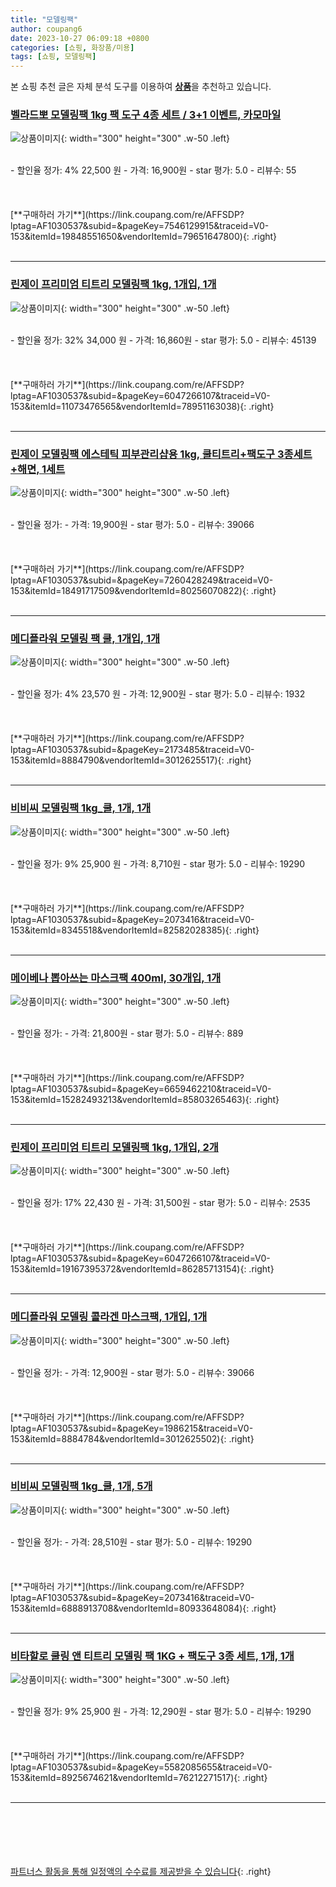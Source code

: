 ```yaml
---
title: "모델링팩"
author: coupang6
date: 2023-10-27 06:09:18 +0800
categories: [쇼핑, 화장품/미용]
tags: [쇼핑, 모델링팩]
---
```


본 쇼핑 추천 글은 자체 분석 도구를 이용하여 [**상품**](https://link.coupang.com/a/bao1ui)을 추천하고 있습니다.

### [벨라드뽀 모델링팩 1kg 팩 도구 4종 세트 / 3+1 이벤트, 카모마일](https://link.coupang.com/re/AFFSDP?lptag=AF1030537&subid=&pageKey=7546129915&traceid=V0-153&itemId=19848551650&vendorItemId=79651647800)

![상품이미지](https://thumbnail10.coupangcdn.com/thumbnails/remote/230x230ex/image/vendor_inventory/a275/b9a73800a8d54719218ad68317e94eac9ea0fdb52797e11359f24237d3a8.jpg){: width="300" height="300" .w-50 .left}


<br>
- 할인율 정가: 4%  22,500   원
- 가격: 16,900원
- star 평가: 5.0
- 리뷰수: 55
<br>
<br>
<br>
<br>
[**구매하러 가기**](https://link.coupang.com/re/AFFSDP?lptag=AF1030537&subid=&pageKey=7546129915&traceid=V0-153&itemId=19848551650&vendorItemId=79651647800){: .right}
<br>
<br>

---

### [린제이 프리미엄 티트리 모델링팩 1kg, 1개입, 1개](https://link.coupang.com/re/AFFSDP?lptag=AF1030537&subid=&pageKey=6047266107&traceid=V0-153&itemId=11073476565&vendorItemId=78951163038)

![상품이미지](https://thumbnail9.coupangcdn.com/thumbnails/remote/230x230ex/image/vendor_inventory/a719/70bd25a971a7782522a1ae25a77e204bf08350a1bd82a9c8be8ada83d134.jpg){: width="300" height="300" .w-50 .left}


<br>
- 할인율 정가: 32%  34,000   원
- 가격: 16,860원
- star 평가: 5.0
- 리뷰수: 45139
<br>
<br>
<br>
<br>
[**구매하러 가기**](https://link.coupang.com/re/AFFSDP?lptag=AF1030537&subid=&pageKey=6047266107&traceid=V0-153&itemId=11073476565&vendorItemId=78951163038){: .right}
<br>
<br>

---

### [린제이 모델링팩 에스테틱 피부관리샵용 1kg, 쿨티트리+팩도구 3종세트+해면, 1세트](https://link.coupang.com/re/AFFSDP?lptag=AF1030537&subid=&pageKey=7260428249&traceid=V0-153&itemId=18491717509&vendorItemId=80256070822)

![상품이미지](https://thumbnail6.coupangcdn.com/thumbnails/remote/230x230ex/image/vendor_inventory/0318/486532882a2d54d712bc2218818ba5cd58afa4896515e0316c9acf766845.jpg){: width="300" height="300" .w-50 .left}


<br>
- 할인율 정가: 
- 가격: 19,900원
- star 평가: 5.0
- 리뷰수: 39066
<br>
<br>
<br>
<br>
[**구매하러 가기**](https://link.coupang.com/re/AFFSDP?lptag=AF1030537&subid=&pageKey=7260428249&traceid=V0-153&itemId=18491717509&vendorItemId=80256070822){: .right}
<br>
<br>

---

### [메디플라워 모델링 팩 쿨, 1개입, 1개](https://link.coupang.com/re/AFFSDP?lptag=AF1030537&subid=&pageKey=2173485&traceid=V0-153&itemId=8884790&vendorItemId=3012625517)

![상품이미지](https://thumbnail9.coupangcdn.com/thumbnails/remote/230x230ex/image/retail/images/2426635561883317-13fd35e2-c8f1-45de-a8f6-81ca0bc0f37e.jpg){: width="300" height="300" .w-50 .left}


<br>
- 할인율 정가: 4%  23,570   원
- 가격: 12,900원
- star 평가: 5.0
- 리뷰수: 1932
<br>
<br>
<br>
<br>
[**구매하러 가기**](https://link.coupang.com/re/AFFSDP?lptag=AF1030537&subid=&pageKey=2173485&traceid=V0-153&itemId=8884790&vendorItemId=3012625517){: .right}
<br>
<br>

---

### [비비씨 모델링팩 1kg_쿨, 1개, 1개](https://link.coupang.com/re/AFFSDP?lptag=AF1030537&subid=&pageKey=2073416&traceid=V0-153&itemId=8345518&vendorItemId=82582028385)

![상품이미지](https://thumbnail9.coupangcdn.com/thumbnails/remote/230x230ex/image/vendor_inventory/b62e/e624c033138612dd23f70f916001b39c1d05e3ec7afd1f1cca7e8dda7c86.jpg){: width="300" height="300" .w-50 .left}


<br>
- 할인율 정가: 9%  25,900   원
- 가격: 8,710원
- star 평가: 5.0
- 리뷰수: 19290
<br>
<br>
<br>
<br>
[**구매하러 가기**](https://link.coupang.com/re/AFFSDP?lptag=AF1030537&subid=&pageKey=2073416&traceid=V0-153&itemId=8345518&vendorItemId=82582028385){: .right}
<br>
<br>

---

### [메이베나 뽑아쓰는 마스크팩 400ml, 30개입, 1개](https://link.coupang.com/re/AFFSDP?lptag=AF1030537&subid=&pageKey=6659462210&traceid=V0-153&itemId=15282493213&vendorItemId=85803265463)

![상품이미지](https://thumbnail6.coupangcdn.com/thumbnails/remote/230x230ex/image/vendor_inventory/3930/695ffb4a534d0137df2b94df653ae721609d45a78d39cbe1711a07f4094c.jpg){: width="300" height="300" .w-50 .left}


<br>
- 할인율 정가: 
- 가격: 21,800원
- star 평가: 5.0
- 리뷰수: 889
<br>
<br>
<br>
<br>
[**구매하러 가기**](https://link.coupang.com/re/AFFSDP?lptag=AF1030537&subid=&pageKey=6659462210&traceid=V0-153&itemId=15282493213&vendorItemId=85803265463){: .right}
<br>
<br>

---

### [린제이 프리미엄 티트리 모델링팩 1kg, 1개입, 2개](https://link.coupang.com/re/AFFSDP?lptag=AF1030537&subid=&pageKey=6047266107&traceid=V0-153&itemId=19167395372&vendorItemId=86285713154)

![상품이미지](https://thumbnail10.coupangcdn.com/thumbnails/remote/230x230ex/image/retail/images/3b30ff09-f747-43ee-b719-5c22999d93f71989821246616422743.png){: width="300" height="300" .w-50 .left}


<br>
- 할인율 정가: 17%  22,430   원
- 가격: 31,500원
- star 평가: 5.0
- 리뷰수: 2535
<br>
<br>
<br>
<br>
[**구매하러 가기**](https://link.coupang.com/re/AFFSDP?lptag=AF1030537&subid=&pageKey=6047266107&traceid=V0-153&itemId=19167395372&vendorItemId=86285713154){: .right}
<br>
<br>

---

### [메디플라워 모델링 콜라겐 마스크팩, 1개입, 1개](https://link.coupang.com/re/AFFSDP?lptag=AF1030537&subid=&pageKey=1986215&traceid=V0-153&itemId=8884784&vendorItemId=3012625502)

![상품이미지](https://thumbnail9.coupangcdn.com/thumbnails/remote/230x230ex/image/product/image/vendoritem/2018/10/23/3012625502/44cdb26f-dbd3-4228-b483-3e6c3209d357.jpg){: width="300" height="300" .w-50 .left}


<br>
- 할인율 정가: 
- 가격: 12,900원
- star 평가: 5.0
- 리뷰수: 39066
<br>
<br>
<br>
<br>
[**구매하러 가기**](https://link.coupang.com/re/AFFSDP?lptag=AF1030537&subid=&pageKey=1986215&traceid=V0-153&itemId=8884784&vendorItemId=3012625502){: .right}
<br>
<br>

---

### [비비씨 모델링팩 1kg_쿨, 1개, 5개](https://link.coupang.com/re/AFFSDP?lptag=AF1030537&subid=&pageKey=2073416&traceid=V0-153&itemId=6888913708&vendorItemId=80933648084)

![상품이미지](https://thumbnail9.coupangcdn.com/thumbnails/remote/230x230ex/image/vendor_inventory/b62e/e624c033138612dd23f70f916001b39c1d05e3ec7afd1f1cca7e8dda7c86.jpg){: width="300" height="300" .w-50 .left}


<br>
- 할인율 정가: 
- 가격: 28,510원
- star 평가: 5.0
- 리뷰수: 19290
<br>
<br>
<br>
<br>
[**구매하러 가기**](https://link.coupang.com/re/AFFSDP?lptag=AF1030537&subid=&pageKey=2073416&traceid=V0-153&itemId=6888913708&vendorItemId=80933648084){: .right}
<br>
<br>

---

### [비타할로 쿨링 앤 티트리 모델링 팩 1KG + 팩도구 3종 세트, 1개, 1개](https://link.coupang.com/re/AFFSDP?lptag=AF1030537&subid=&pageKey=5582085655&traceid=V0-153&itemId=8925674621&vendorItemId=76212271517)

![상품이미지](https://thumbnail9.coupangcdn.com/thumbnails/remote/230x230ex/image/retail/images/6861590538530067-163e3759-6803-409d-ac0a-69859bef0f88.jpg){: width="300" height="300" .w-50 .left}


<br>
- 할인율 정가: 9%  25,900   원
- 가격: 12,290원
- star 평가: 5.0
- 리뷰수: 19290
<br>
<br>
<br>
<br>
[**구매하러 가기**](https://link.coupang.com/re/AFFSDP?lptag=AF1030537&subid=&pageKey=5582085655&traceid=V0-153&itemId=8925674621&vendorItemId=76212271517){: .right}
<br>
<br>

---
<br><br><br><br><br> [파트너스 활동을 통해 일정액의 수수료를 제공받을 수 있습니다](https://link.coupang.com/a/bao1ui){: .right}